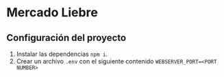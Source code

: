 # Mercado Liebre

## Configuración del proyecto
1. Instalar las dependencias `npm i`.
2. Crear un archivo `.env` con el siguiente contenido `WEBSERVER_PORT=<PORT NUMBER>`

